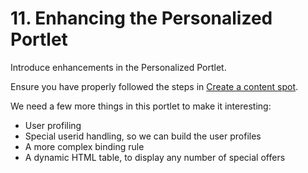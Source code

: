 # 11. Enhancing the Personalized Portlet

Introduce enhancements in the Personalized Portlet.

Ensure you have properly followed the steps in [Create a content spot](pzn_demo_create_content_spot.md).

We need a few more things in this portlet to make it interesting:

- User profiling  
- Special userid handling, so we can build the user profiles  
- A more complex binding rule  
- A dynamic HTML table, to display any number of special offers  
